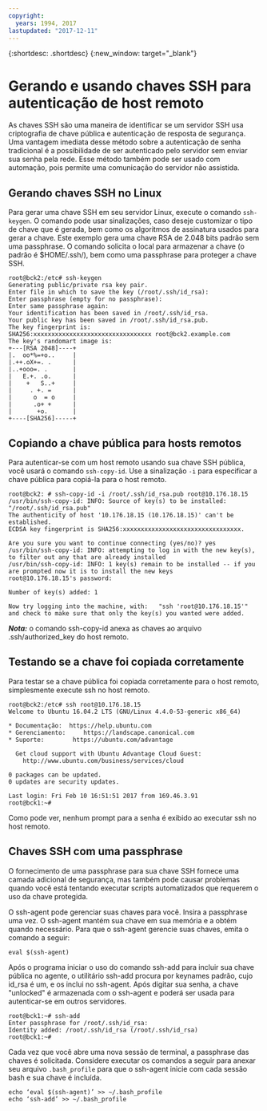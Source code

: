 ```yaml
---
copyright:
  years: 1994, 2017
lastupdated: "2017-12-11"
---
```


{:shortdesc: .shortdesc}
{:new_window: target="_blank"}

# Gerando e usando chaves SSH para autenticação de host remoto

As chaves SSH são uma maneira de identificar se um servidor SSH usa criptografia de chave pública e
autenticação de resposta de segurança. Uma vantagem imediata desse método sobre a autenticação de senha
tradicional é a possibilidade de ser autenticado pelo servidor sem enviar sua senha pela rede. Esse método também
pode ser usado com automação, pois permite uma comunicação do servidor não assistida.

## Gerando chaves SSH no Linux

Para gerar uma chave SSH em seu servidor Linux, execute o comando `ssh-keygen`. O
comando pode usar sinalizações, caso deseje customizar o tipo de chave que é gerada, bem como os
algoritmos de assinatura usados para gerar a chave. Este exemplo gera uma chave RSA de 2.048 bits padrão sem
uma passphrase. O comando solicita o local para armazenar a chave (o padrão é $HOME/.ssh/), bem como uma
passphrase para proteger a chave SSH.

    root@bck2:/etc# ssh-keygen
    Generating public/private rsa key pair.
    Enter file in which to save the key (/root/.ssh/id_rsa):
    Enter passphrase (empty for no passphrase):
    Enter same passphrase again:
    Your identification has been saved in /root/.ssh/id_rsa.
    Your public key has been saved in /root/.ssh/id_rsa.pub.
    The key fingerprint is:
    SHA256:xxxxxxxxxxxxxxxxxxxxxxxxxxxxxxxxx root@bck2.example.com
    The key's randomart image is:
    +---[RSA 2048]----+
    |.  oo*%=+o..     |
    |.++.oX+=. .      |
    |..+ooo=. .       |
    |   E.+. .o.      |
    |    +   S..+     |
    |     . +. =      |
    |      o  = o     |
    |      .o+ +      |
    |       +o.       |
    +----[SHA256]-----+

## Copiando a chave pública para hosts remotos

Para autenticar-se com um host remoto usando sua chave SSH pública, você usará o
comando `ssh-copy-id`. Use a sinalização `-i` para especificar a
chave pública para copiá-la para o host remoto.

    root@bck2: # ssh-copy-id -i /root/.ssh/id_rsa.pub root@10.176.18.15
    /usr/bin/ssh-copy-id: INFO: Source of key(s) to be installed: "/root/.ssh/id_rsa.pub"
    The authenticity of host '10.176.18.15 (10.176.18.15)' can't be established.
    ECDSA key fingerprint is SHA256:xxxxxxxxxxxxxxxxxxxxxxxxxxxxxxxxx.

    Are you sure you want to continue connecting (yes/no)? yes
    /usr/bin/ssh-copy-id: INFO: attempting to log in with the new key(s), to filter out any that are already installed
    /usr/bin/ssh-copy-id: INFO: 1 key(s) remain to be installed -- if you are prompted now it is to install the new keys
    root@10.176.18.15's password:

    Number of key(s) added: 1

    Now try logging into the machine, with:   "ssh 'root@10.176.18.15'"
    and check to make sure that only the key(s) you wanted were added.

***Nota:*** o comando ssh-copy-id anexa as chaves ao arquivo
.ssh/authorized_key do host remoto.

## Testando se a chave foi copiada corretamente

Para testar se a chave pública foi copiada corretamente para o host remoto, simplesmente execute ssh no
host remoto.

    root@bck2:/etc# ssh root@10.176.18.15
    Welcome to Ubuntu 16.04.2 LTS (GNU/Linux 4.4.0-53-generic x86_64)

    * Documentação:  https://help.ubuntu.com
    * Gerenciamento:     https://landscape.canonical.com
    * Suporte:        https://ubuntu.com/advantage

      Get cloud support with Ubuntu Advantage Cloud Guest:
        http://www.ubuntu.com/business/services/cloud

    0 packages can be updated.
    0 updates are security updates.

    Last login: Fri Feb 10 16:51:51 2017 from 169.46.3.91
    root@bck1:~#

Como pode ver, nenhum prompt para a senha é exibido ao executar ssh no host remoto.

## Chaves SSH com uma passphrase

O fornecimento de uma passphrase para sua chave SSH fornece uma camada adicional de segurança, mas também
pode causar problemas quando você está tentando executar scripts automatizados que requerem o uso da chave
protegida. 

O ssh-agent pode gerenciar suas chaves para você. Insira a passphrase uma vez. O ssh-agent mantém sua
chave em sua memória e a obtém quando necessário. Para que o ssh-agent gerencie suas chaves, emita o comando a
seguir:

    eval $(ssh-agent)

Após o programa iniciar o uso do comando ssh-add para incluir sua chave pública no agente, o
utilitário ssh-add procura por keynames padrão, cujo id_rsa é um, e os inclui no ssh-agent. Após digitar sua
senha, a chave "unlocked" é armazenada com o ssh-agent e poderá ser usada para autenticar-se em outros
servidores.

    root@bck1:~# ssh-add
    Enter passphrase for /root/.ssh/id_rsa:
    Identity added: /root/.ssh/id_rsa (/root/.ssh/id_rsa)
    root@bck1:~#

Cada vez que você abre uma nova sessão de terminal, a passphrase das chaves é solicitada. Considere
executar os comandos a seguir para anexar seu arquivo `.bash_profile` para que
o ssh-agent inicie com cada sessão bash e sua chave é incluída.

    echo ‘eval $(ssh-agent)’ >> ~/.bash_profile
    echo ‘ssh-add’ >> ~/.bash_profile
